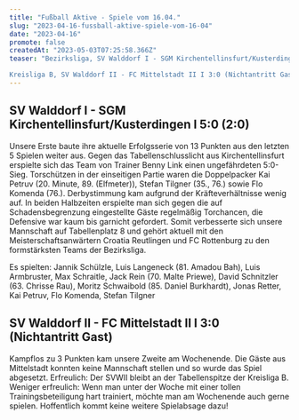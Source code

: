 ```yaml
---
title: "Fußball Aktive - Spiele vom 16.04."
slug: "2023-04-16-fussball-aktive-spiele-vom-16-04"
date: "2023-04-16"
promote: false
createdAt: "2023-05-03T07:25:58.366Z"
teaser: "Bezirksliga, SV Walddorf I - SGM Kirchentellinsfurt/Kusterdingen I 5:0 (2:0)

Kreisliga B, SV Walddorf II - FC Mittelstadt II I 3:0 (Nichtantritt Gast)"
---
```

## SV Walddorf I - SGM Kirchentellinsfurt/Kusterdingen I 5:0 (2:0)

Unsere Erste baute ihre aktuelle Erfolgsserie von 13 Punkten aus den letzten 5 Spielen weiter aus. Gegen das Tabellenschlusslicht aus Kirchentellinsfurt erspielte sich das Team von Trainer Benny Link einen ungefährdeten 5:0-Sieg. Torschützen in der einseitigen Partie waren die Doppelpacker Kai Petruv (20. Minute, 89. (Elfmeter)), Stefan Tilgner (35., 76.) sowie Flo Komenda (76.). Derbystimmung kam aufgrund der Kräfteverhältnisse wenig auf. In beiden Halbzeiten erspielte man sich gegen die auf Schadensbegrenzung eingestellte Gäste regelmäßig Torchancen, die Defensive war kaum bis garnicht gefordert. Somit verbesserte sich unsere Mannschaft auf Tabellenplatz 8 und gehört aktuell mit den Meisterschaftsanwärtern Croatia Reutlingen und FC Rottenburg zu den formstärksten Teams der Bezirksliga.

Es spielten: Jannik Schülzle, Luis Langeneck (81. Amadou Bah), Luis Armbruster, Max Schraitle, Jack Rein (70. Malte Priewe), David Schnitzler (63. Chrisse Rau), Moritz Schwaibold (85. Daniel Burkhardt), Jonas Retter, Kai Petruv, Flo Komenda, Stefan Tilgner

## SV Walddorf II - FC Mittelstadt II I 3:0 (Nichtantritt Gast)

Kampflos zu 3 Punkten kam unsere Zweite am Wochenende. Die Gäste aus Mittelstadt konnten keine Mannschaft stellen und so wurde das Spiel abgesetzt. Erfreulich: Der SVWII bleibt an der Tabellenspitze der Kreisliga B. Weniger erfreulich: Wenn man unter der Woche mit einer tollen Trainingsbeteiligung hart trainiert, möchte man am Wochenende auch gerne spielen. Hoffentlich kommt keine weitere Spielabsage dazu!
